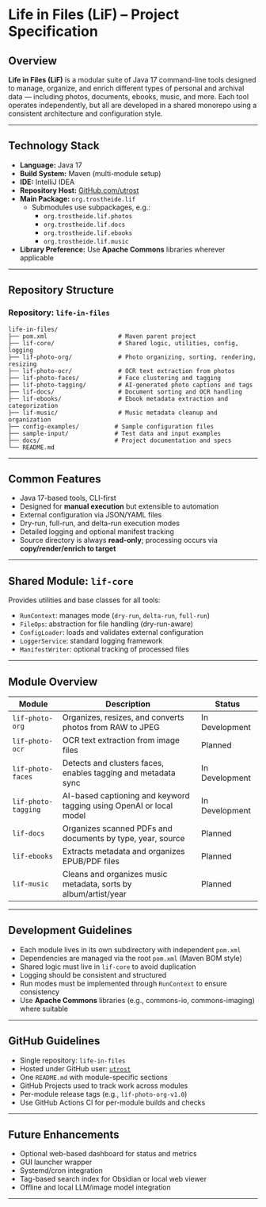 # Life in Files (LiF) – Project Specification

## Overview

**Life in Files (LiF)** is a modular suite of Java 17 command-line tools designed to manage, organize, and enrich different types of personal and archival data — including photos, documents, ebooks, music, and more. Each tool operates independently, but all are developed in a shared monorepo using a consistent architecture and configuration style.

---

## Technology Stack

- **Language:** Java 17
- **Build System:** Maven (multi-module setup)
- **IDE:** IntelliJ IDEA
- **Repository Host:** [GitHub.com/utrost](https://github.com/utrost)
- **Main Package:** `org.trostheide.lif`
  - Submodules use subpackages, e.g.:
    - `org.trostheide.lif.photos`
    - `org.trostheide.lif.docs`
    - `org.trostheide.lif.ebooks`
    - `org.trostheide.lif.music`
- **Library Preference:** Use **Apache Commons** libraries wherever applicable

---

## Repository Structure

### Repository: `life-in-files`

```
life-in-files/
├── pom.xml                    # Maven parent project
├── lif-core/                  # Shared logic, utilities, config, logging
├── lif-photo-org/             # Photo organizing, sorting, rendering, resizing
├── lif-photo-ocr/             # OCR text extraction from photos
├── lif-photo-faces/           # Face clustering and tagging
├── lif-photo-tagging/         # AI-generated photo captions and tags
├── lif-docs/                  # Document sorting and OCR handling
├── lif-ebooks/                # Ebook metadata extraction and categorization
├── lif-music/                 # Music metadata cleanup and organization
├── config-examples/          # Sample configuration files
├── sample-input/             # Test data and input examples
├── docs/                     # Project documentation and specs
└── README.md
```

---

## Common Features

- Java 17-based tools, CLI-first
- Designed for **manual execution** but extensible to automation
- External configuration via JSON/YAML files
- Dry-run, full-run, and delta-run execution modes
- Detailed logging and optional manifest tracking
- Source directory is always **read-only**; processing occurs via **copy/render/enrich to target**

---

## Shared Module: `lif-core`

Provides utilities and base classes for all tools:
- `RunContext`: manages mode (`dry-run`, `delta-run`, `full-run`)
- `FileOps`: abstraction for file handling (dry-run-aware)
- `ConfigLoader`: loads and validates external configuration
- `LoggerService`: standard logging framework
- `ManifestWriter`: optional tracking of processed files

---

## Module Overview

| Module               | Description                                                         | Status       |
|----------------------|---------------------------------------------------------------------|--------------|
| `lif-photo-org`      | Organizes, resizes, and converts photos from RAW to JPEG            | In Development |
| `lif-photo-ocr`      | OCR text extraction from image files                                | Planned      |
| `lif-photo-faces`    | Detects and clusters faces, enables tagging and metadata sync       | In Development |
| `lif-photo-tagging`  | AI-based captioning and keyword tagging using OpenAI or local model | In Development |
| `lif-docs`           | Organizes scanned PDFs and documents by type, year, source          | Planned      |
| `lif-ebooks`         | Extracts metadata and organizes EPUB/PDF files                      | Planned      |
| `lif-music`          | Cleans and organizes music metadata, sorts by album/artist/year     | Planned      |

---

## Development Guidelines

- Each module lives in its own subdirectory with independent `pom.xml`
- Dependencies are managed via the root `pom.xml` (Maven BOM style)
- Shared logic must live in `lif-core` to avoid duplication
- Logging should be consistent and structured
- Run modes must be implemented through `RunContext` to ensure consistency
- Use **Apache Commons** libraries (e.g., commons-io, commons-imaging) where suitable

---

## GitHub Guidelines

- Single repository: `life-in-files`
- Hosted under GitHub user: [`utrost`](https://github.com/utrost)
- One `README.md` with module-specific sections
- GitHub Projects used to track work across modules
- Per-module release tags (e.g., `lif-photo-org-v1.0`)
- Use GitHub Actions CI for per-module builds and checks

---

## Future Enhancements

- Optional web-based dashboard for status and metrics
- GUI launcher wrapper
- Systemd/cron integration
- Tag-based search index for Obsidian or local web viewer
- Offline and local LLM/image model integration

---
